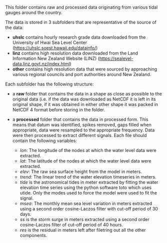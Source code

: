 This folder contains raw and processed data originating from various tidal gauges around the country.

The data is stored in 3 subfolders that are representative of the source of the data:
- **uhslc** contains hourly research grade data downloaded from the University of Hwai Sea Level Center (https://uhslc.soest.hawaii.edu/datainfo/)
- **linz** contains high resolution data downloaded from the Land Information New Zealand Website (LINZ) (https://sealevel-data.linz.govt.nz/index.html)
- **other** contains high resolution data that were sourced by approaching various regional councils and port authorities around New Zealand.

Each subfolder has the following structure:
- a **raw** folder that contains the data in a shape as close as possible to the original data (i.e. if the data was downloaded as NetCDF it is left in its original shape, if it was obtained in either other shape it was packed in NetCDF 4 format before storing in the folder.
- a **processed** folder that contains the data in processed form. This means that datum was identified, spikes removed, gaps filled when appropriate, data were resampled to the appropriate frequency. Data were then processed to extract different signals. Each file should contain the following variables:

   * *lon*: The longitude of the nodes at which the water level data were extracted.
   * *lat*: The latitude of the nodes at which the water level data were extracted.
   * *elev*: The raw sea surface height from the model in meters.
   * *trend*: The linear trend of the water elevation timeseries in meters.
   * *tide* is the astronomical tides in meter extracted by fitting the water elevation time series using the python software toto which uses utide. Only the modes used to force the model were used to fit the signal.
   * *msea*: The monthly mean sea level variation in meters extracted using a second order cosine-Laczos filter with cut-off period of 30 days.
   * *ss* is the storm surge in meters extracted using a second order cosine-Laczos filter of cut-off period of 40 hours.
   * *res* is the residual in meters left after filetring out all the other components.
